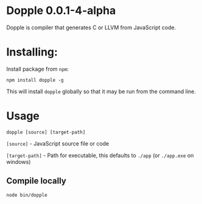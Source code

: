 # Dopple 0.0.1-4-alpha

Dopple is compiler that generates C or LLVM from JavaScript code.

# Installing:

Install package from `npm`:

	npm install dopple -g

This will install `dopple` globally so that it may be run from the command line.

# Usage 

	dopple [source] [target-path]

`[source]` - JavaScript source file or code

`[target-path]` - Path for executable, this defaults to `./app` (or `./app.exe` on windows)

## Compile locally

	node bin/dopple
